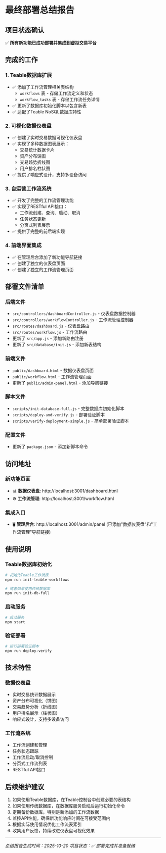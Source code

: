 # 最终部署总结报告

## 项目状态确认

✅ **所有新功能已成功部署并集成到虚拟交易平台**

## 完成的工作

### 1. Teable数据库扩展
- ✅ 添加了工作流管理相关表结构
  - `workflows` 表 - 存储工作流定义和状态
  - `workflow_tasks` 表 - 存储工作流任务详情
- ✅ 更新了数据库初始化脚本以包含新表
- ✅ 适配了Teable NoSQL数据库特性

### 2. 可视化数据仪表盘
- ✅ 创建了实时交易数据可视化仪表盘
- ✅ 实现了多种数据图表展示：
  - 交易统计数据卡片
  - 资产分布饼图
  - 交易趋势折线图
  - 用户排名柱状图
- ✅ 提供了响应式设计，支持多设备访问

### 3. 自运营工作流系统
- ✅ 开发了完整的工作流管理功能
- ✅ 实现了RESTful API接口：
  - 工作流创建、查询、启动、取消
  - 任务状态更新
  - 分页式列表展示
- ✅ 提供了完整的前后端实现

### 4. 前端界面集成
- ✅ 在管理后台添加了新功能导航链接
- ✅ 创建了独立的仪表盘页面
- ✅ 创建了独立的工作流管理页面

## 部署文件清单

### 后端文件
- `src/controllers/dashboardController.js` - 仪表盘数据控制器
- `src/controllers/workflowController.js` - 工作流管理控制器
- `src/routes/dashboard.js` - 仪表盘路由
- `src/routes/workflow.js` - 工作流路由
- 更新了 `src/app.js` - 添加新路由注册
- 更新了 `src/database/init.js` - 添加新表结构

### 前端文件
- `public/dashboard.html` - 数据仪表盘页面
- `public/workflow.html` - 工作流管理页面
- 更新了 `public/admin-panel.html` - 添加导航链接

### 脚本文件
- `scripts/init-database-full.js` - 完整数据库初始化脚本
- `scripts/deploy-and-verify.js` - 部署验证脚本
- `scripts/verify-deployment-simple.js` - 简单部署验证脚本

### 配置文件
- 更新了 `package.json` - 添加新脚本命令

## 访问地址

### 新功能页面
- 📊 **数据仪表盘**: http://localhost:3001/dashboard.html
- ⚙️  **工作流管理**: http://localhost:3001/workflow.html

### 集成入口
- 🖥️  **管理后台**: http://localhost:3001/admin/panel 
  (已添加"数据仪表盘"和"工作流管理"导航链接)

## 使用说明

### Teable数据库初始化
```bash
# 初始化Teable工作流表
npm run init-teable-workflows

# 或者如果使用传统数据库
npm run init-db-full
```

### 启动服务
```bash
# 启动服务
npm start
```

### 验证部署
```bash
# 运行部署验证脚本
npm run deploy-verify
```

## 技术特性

### 数据仪表盘
- 实时交易统计数据展示
- 资产分布可视化（饼图）
- 交易趋势分析（折线图）
- 用户排名展示（柱状图）
- 响应式设计，支持多设备访问

### 工作流系统
- 工作流创建和管理
- 任务状态跟踪
- 工作流启动/取消控制
- 分页式工作流列表
- RESTful API接口

## 后续维护建议

1. 如果使用Teable数据库，在Teable控制台中创建必要的表结构
2. 如果使用传统数据库，在数据库服务启动后运行初始化命令
3. 定期备份数据库，特别是新添加的工作流数据
4. 监控API性能，确保新功能响应时间在可接受范围内
5. 根据实际使用情况优化工作流表索引
6. 收集用户反馈，持续改进仪表盘可视化效果

---
*总结报告生成时间：2025-10-20*
*项目状态：✅ 部署完成并准备就绪*